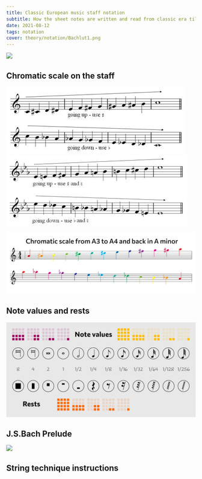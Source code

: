 ```yaml
---
title: Classic European music staff notation
subtitle: How the sheet notes are written and read from classic era till today
date: 2021-08-12
tags: notation
cover: theory/notation/Bachlut1.png
---
```



![](/media/theory/notation/kvintcirklen.png)

## Chromatic scale on the staff

![](./chromatic-c.jpg)
![](./chromatic-Eb.jpg)

![](./chromatic-scale.svg)

## Note values and rests

![](./note-values-and-rests.png)

## J.S.Bach Prelude

![](/media/theory/notation/Bachlut1.png)

## String technique instructions

<youtube-embed video="ux3Z3yAK-UE" />